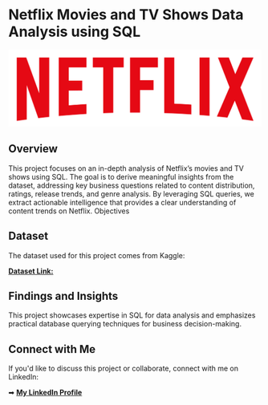 # Netflix Movies and TV Shows Data Analysis using SQL

![Netflix Logo](https://github.com/aadilchavhan/netflix_sql_project/blob/main/logo.png)

## Overview
This project focuses on an in-depth analysis of Netflix’s movies and TV shows using SQL. The goal is to derive meaningful insights from the dataset, addressing key business questions related to content distribution, ratings, release trends, and genre analysis. By leveraging SQL queries, we extract actionable intelligence that provides a clear understanding of content trends on Netflix.
Objectives

## Dataset
The dataset used for this project comes from Kaggle:

**[Dataset Link:](https://www.kaggle.com/datasets/shivamb/netflix-shows?resource=download)**

## Findings and Insights
This project showcases expertise in SQL for data analysis and emphasizes practical database querying techniques for business decision-making.

## Connect with Me
If you'd like to discuss this project or collaborate, connect with me on LinkedIn:

➡ **[My LinkedIn Profile](https://www.linkedin.com/in/aadilchauhan/)**
